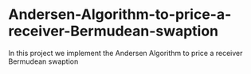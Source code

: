 # Andersen-Algorithm-to-price-a-receiver-Bermudean-swaption
In this project we implement the Andersen Algorithm to price a receiver Bermudean swaption
